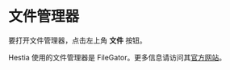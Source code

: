 # 文件管理器

要打开文件管理器，点击左上角 **<i class="fas fa-fw fa-folder-open"></i> 文件** 按钮。

Hestia 使用的文件管理器是 FileGator。更多信息请访问其[官方网站](https://filegator.io/)。
